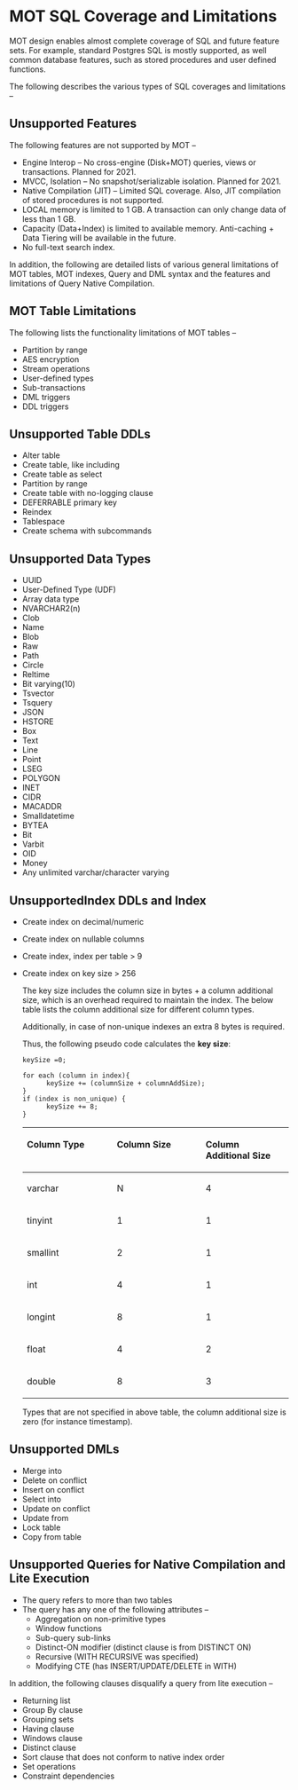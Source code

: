 # MOT SQL Coverage and Limitations<a name="EN-US_TOPIC_0270171485"></a>

MOT design enables almost complete coverage of SQL and future feature sets. For example, standard Postgres SQL is mostly supported, as well common database features, such as stored procedures and user defined functions.

The following describes the various types of SQL coverages and limitations –

## Unsupported Features<a name="section1471016259373"></a>

The following features are not supported by MOT –

-   Engine Interop –  No cross-engine \(Disk+MOT\) queries, views or transactions. Planned for 2021.
-   MVCC, Isolation – No snapshot/serializable isolation. Planned for 2021.
-   Native Compilation \(JIT\)  –  Limited SQL coverage. Also, JIT compilation of stored procedures is not supported.
-   LOCAL memory is limited to 1 GB. A transaction can only change data of less than 1 GB.
-   Capacity \(Data+Index\) is limited to available memory. Anti-caching + Data Tiering will be available in the future.
-   No full-text search index.

In addition, the following are detailed lists of various general limitations of MOT tables, MOT indexes, Query and DML syntax and the features and limitations of Query Native Compilation.

## MOT Table Limitations<a name="section14786645133713"></a>

The following lists the functionality limitations of MOT tables –

-   Partition by range
-   AES encryption
-   Stream operations
-   User-defined types
-   Sub-transactions
-   DML triggers
-   DDL triggers

## Unsupported Table DDLs<a name="section1072117103819"></a>

-   Alter table
-   Create table, like including
-   Create table as select
-   Partition by range
-   Create table with no-logging clause
-   DEFERRABLE primary key
-   Reindex
-   Tablespace
-   Create schema with subcommands

## Unsupported Data Types<a name="section3158172423814"></a>

-   UUID
-   User-Defined Type \(UDF\)
-   Array data type
-   NVARCHAR2\(n\)
-   Clob
-   Name
-   Blob
-   Raw
-   Path
-   Circle
-   Reltime
-   Bit varying\(10\)
-   Tsvector
-   Tsquery
-   JSON
-   HSTORE
-   Box
-   Text
-   Line
-   Point
-   LSEG
-   POLYGON
-   INET
-   CIDR
-   MACADDR
-   Smalldatetime
-   BYTEA
-   Bit
-   Varbit
-   OID
-   Money
-   Any unlimited varchar/character varying

## UnsupportedIndex DDLs and Index<a name="section143421450173815"></a>

-   Create index on decimal/numeric
-   Create index on nullable columns
-   Create index, index per table \> 9
-   Create index on key size \> 256

    The key size includes the column size in bytes + a column additional size, which is an overhead required to maintain the index. The below table lists the column additional size for different column types.

    Additionally, in case of non-unique indexes an extra 8 bytes is required.

    Thus, the following pseudo code calculates the  **key size**:

    ```
    keySize =0;
     
    for each (column in index){
          keySize += (columnSize + columnAddSize);
    }
    if (index is non_unique) {
          keySize += 8;
    }
    ```

    <a name="table12338164993916"></a>
    <table><thead align="left"><tr id="row20518449193910"><th class="cellrowborder" valign="top" width="33.753375337533754%" id="mcps1.1.4.1.1"><p id="p11518349193912"><a name="p11518349193912"></a><a name="p11518349193912"></a>Column Type</p>
    </th>
    <th class="cellrowborder" valign="top" width="33.39333933393339%" id="mcps1.1.4.1.2"><p id="p105181749143916"><a name="p105181749143916"></a><a name="p105181749143916"></a>Column Size</p>
    </th>
    <th class="cellrowborder" valign="top" width="32.853285328532856%" id="mcps1.1.4.1.3"><p id="p1518154915393"><a name="p1518154915393"></a><a name="p1518154915393"></a>Column Additional Size</p>
    </th>
    </tr>
    </thead>
    <tbody><tr id="row1351819494398"><td class="cellrowborder" valign="top" width="33.753375337533754%" headers="mcps1.1.4.1.1 "><p id="p251844953911"><a name="p251844953911"></a><a name="p251844953911"></a>varchar</p>
    </td>
    <td class="cellrowborder" valign="top" width="33.39333933393339%" headers="mcps1.1.4.1.2 "><p id="p3519349123919"><a name="p3519349123919"></a><a name="p3519349123919"></a>N</p>
    </td>
    <td class="cellrowborder" valign="top" width="32.853285328532856%" headers="mcps1.1.4.1.3 "><p id="p1519174983919"><a name="p1519174983919"></a><a name="p1519174983919"></a>4</p>
    </td>
    </tr>
    <tr id="row7519194910392"><td class="cellrowborder" valign="top" width="33.753375337533754%" headers="mcps1.1.4.1.1 "><p id="p135197497395"><a name="p135197497395"></a><a name="p135197497395"></a>tinyint</p>
    </td>
    <td class="cellrowborder" valign="top" width="33.39333933393339%" headers="mcps1.1.4.1.2 "><p id="p17519104953916"><a name="p17519104953916"></a><a name="p17519104953916"></a>1</p>
    </td>
    <td class="cellrowborder" valign="top" width="32.853285328532856%" headers="mcps1.1.4.1.3 "><p id="p12519114963915"><a name="p12519114963915"></a><a name="p12519114963915"></a>1</p>
    </td>
    </tr>
    <tr id="row145191491395"><td class="cellrowborder" valign="top" width="33.753375337533754%" headers="mcps1.1.4.1.1 "><p id="p12519154983915"><a name="p12519154983915"></a><a name="p12519154983915"></a>smallint</p>
    </td>
    <td class="cellrowborder" valign="top" width="33.39333933393339%" headers="mcps1.1.4.1.2 "><p id="p7520194912396"><a name="p7520194912396"></a><a name="p7520194912396"></a>2</p>
    </td>
    <td class="cellrowborder" valign="top" width="32.853285328532856%" headers="mcps1.1.4.1.3 "><p id="p105200496393"><a name="p105200496393"></a><a name="p105200496393"></a>1</p>
    </td>
    </tr>
    <tr id="row9520124916396"><td class="cellrowborder" valign="top" width="33.753375337533754%" headers="mcps1.1.4.1.1 "><p id="p14520194914396"><a name="p14520194914396"></a><a name="p14520194914396"></a>int</p>
    </td>
    <td class="cellrowborder" valign="top" width="33.39333933393339%" headers="mcps1.1.4.1.2 "><p id="p4520114933914"><a name="p4520114933914"></a><a name="p4520114933914"></a>4</p>
    </td>
    <td class="cellrowborder" valign="top" width="32.853285328532856%" headers="mcps1.1.4.1.3 "><p id="p45208498392"><a name="p45208498392"></a><a name="p45208498392"></a>1</p>
    </td>
    </tr>
    <tr id="row9520164918395"><td class="cellrowborder" valign="top" width="33.753375337533754%" headers="mcps1.1.4.1.1 "><p id="p18521124912397"><a name="p18521124912397"></a><a name="p18521124912397"></a>longint</p>
    </td>
    <td class="cellrowborder" valign="top" width="33.39333933393339%" headers="mcps1.1.4.1.2 "><p id="p1652114973920"><a name="p1652114973920"></a><a name="p1652114973920"></a>8</p>
    </td>
    <td class="cellrowborder" valign="top" width="32.853285328532856%" headers="mcps1.1.4.1.3 "><p id="p125211549133910"><a name="p125211549133910"></a><a name="p125211549133910"></a>1</p>
    </td>
    </tr>
    <tr id="row13521449103912"><td class="cellrowborder" valign="top" width="33.753375337533754%" headers="mcps1.1.4.1.1 "><p id="p652174911399"><a name="p652174911399"></a><a name="p652174911399"></a>float</p>
    </td>
    <td class="cellrowborder" valign="top" width="33.39333933393339%" headers="mcps1.1.4.1.2 "><p id="p1522124915392"><a name="p1522124915392"></a><a name="p1522124915392"></a>4</p>
    </td>
    <td class="cellrowborder" valign="top" width="32.853285328532856%" headers="mcps1.1.4.1.3 "><p id="p95221249163919"><a name="p95221249163919"></a><a name="p95221249163919"></a>2</p>
    </td>
    </tr>
    <tr id="row20522549163913"><td class="cellrowborder" valign="top" width="33.753375337533754%" headers="mcps1.1.4.1.1 "><p id="p75224492396"><a name="p75224492396"></a><a name="p75224492396"></a>double</p>
    </td>
    <td class="cellrowborder" valign="top" width="33.39333933393339%" headers="mcps1.1.4.1.2 "><p id="p1152244910393"><a name="p1152244910393"></a><a name="p1152244910393"></a>8</p>
    </td>
    <td class="cellrowborder" valign="top" width="32.853285328532856%" headers="mcps1.1.4.1.3 "><p id="p19522154933914"><a name="p19522154933914"></a><a name="p19522154933914"></a>3</p>
    </td>
    </tr>
    </tbody>
    </table>

    Types that are not specified in above table, the column additional size is zero \(for instance timestamp\).


## Unsupported DMLs<a name="section2069095112407"></a>

-   Merge into
-   Delete on conflict
-   Insert on conflict
-   Select into
-   Update on conflict
-   Update from
-   Lock table
-   Copy from table

## Unsupported Queries for Native Compilation and Lite Execution<a name="section4815162910417"></a>

-   The query refers to more than two tables
-   The query has any one of the following attributes –
    -   Aggregation on non-primitive types
    -   Window functions
    -   Sub-query sub-links
    -   Distinct-ON modifier \(distinct clause is from DISTINCT ON\)
    -   Recursive \(WITH RECURSIVE was specified\)
    -   Modifying CTE \(has INSERT/UPDATE/DELETE in WITH\)


In addition, the following clauses disqualify a query from lite execution –

-   Returning list
-   Group By clause
-   Grouping sets
-   Having clause
-   Windows clause
-   Distinct clause
-   Sort clause that does not conform to native index order
-   Set operations
-   Constraint dependencies

